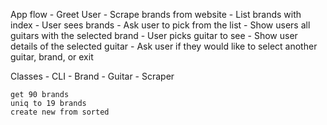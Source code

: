 App flow
    - Greet User
    - Scrape brands from website
    - List brands with index
    - User sees brands
    - Ask user to pick from the list
    - Show users all guitars with the selected brand
    - User picks guitar to see 
    - Show user details of the selected guitar
    - Ask user if they would like to select another guitar, brand, or exit
    

Classes
    - CLI
    - Brand
    - Guitar
    - Scraper

    get 90 brands 
    uniq to 19 brands
    create new from sorted 
